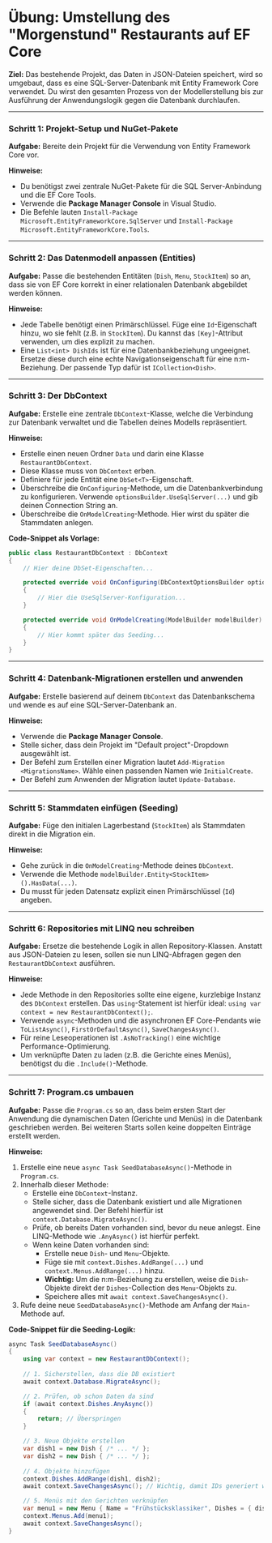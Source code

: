 ﻿# Übung: Umstellung des "Morgenstund" Restaurants auf EF Core

**Ziel:** Das bestehende Projekt, das Daten in JSON-Dateien speichert, wird so umgebaut, dass es eine SQL-Server-Datenbank mit Entity Framework Core verwendet. Du wirst den gesamten Prozess von der Modellerstellung bis zur Ausführung der Anwendungslogik gegen die Datenbank durchlaufen.

---

### Schritt 1: Projekt-Setup und NuGet-Pakete

**Aufgabe:** Bereite dein Projekt für die Verwendung von Entity Framework Core vor.

**Hinweise:**
* Du benötigst zwei zentrale NuGet-Pakete für die SQL Server-Anbindung und die EF Core Tools.
* Verwende die **Package Manager Console** in Visual Studio.
* Die Befehle lauten `Install-Package Microsoft.EntityFrameworkCore.SqlServer` und `Install-Package Microsoft.EntityFrameworkCore.Tools`.

---

### Schritt 2: Das Datenmodell anpassen (Entities)

**Aufgabe:** Passe die bestehenden Entitäten (`Dish`, `Menu`, `StockItem`) so an, dass sie von EF Core korrekt in einer relationalen Datenbank abgebildet werden können.

**Hinweise:**
* Jede Tabelle benötigt einen Primärschlüssel. Füge eine `Id`-Eigenschaft hinzu, wo sie fehlt (z.B. in `StockItem`). Du kannst das `[Key]`-Attribut verwenden, um dies explizit zu machen.
* Eine `List<int> DishIds` ist für eine Datenbankbeziehung ungeeignet. Ersetze diese durch eine echte Navigationseigenschaft für eine n:m-Beziehung. Der passende Typ dafür ist `ICollection<Dish>`.

---

### Schritt 3: Der DbContext

**Aufgabe:** Erstelle eine zentrale `DbContext`-Klasse, welche die Verbindung zur Datenbank verwaltet und die Tabellen deines Modells repräsentiert.

**Hinweise:**
* Erstelle einen neuen Ordner `Data` und darin eine Klasse `RestaurantDbContext`.
* Diese Klasse muss von `DbContext` erben.
* Definiere für jede Entität eine `DbSet<T>`-Eigenschaft.
* Überschreibe die `OnConfiguring`-Methode, um die Datenbankverbindung zu konfigurieren. Verwende `optionsBuilder.UseSqlServer(...)` und gib deinen Connection String an.
* Überschreibe die `OnModelCreating`-Methode. Hier wirst du später die Stammdaten anlegen.

**Code-Snippet als Vorlage:**
```csharp
public class RestaurantDbContext : DbContext
{
    // Hier deine DbSet-Eigenschaften...

    protected override void OnConfiguring(DbContextOptionsBuilder optionsBuilder)
    {
        // Hier die UseSqlServer-Konfiguration...
    }

    protected override void OnModelCreating(ModelBuilder modelBuilder)
    {
        // Hier kommt später das Seeding...
    }
}
```

---

### Schritt 4: Datenbank-Migrationen erstellen und anwenden

**Aufgabe:** Erstelle basierend auf deinem `DbContext` das Datenbankschema und wende es auf eine SQL-Server-Datenbank an.

**Hinweise:**
* Verwende die **Package Manager Console**.
* Stelle sicher, dass dein Projekt im "Default project"-Dropdown ausgewählt ist.
* Der Befehl zum Erstellen einer Migration lautet `Add-Migration <MigrationsName>`. Wähle einen passenden Namen wie `InitialCreate`.
* Der Befehl zum Anwenden der Migration lautet `Update-Database`.

---

### Schritt 5: Stammdaten einfügen (Seeding)

**Aufgabe:** Füge den initialen Lagerbestand (`StockItem`) als Stammdaten direkt in die Migration ein.

**Hinweise:**
* Gehe zurück in die `OnModelCreating`-Methode deines `DbContext`.
* Verwende die Methode `modelBuilder.Entity<StockItem>().HasData(...)`.
* Du musst für jeden Datensatz explizit einen Primärschlüssel (`Id`) angeben.

---

### Schritt 6: Repositories mit LINQ neu schreiben

**Aufgabe:** Ersetze die bestehende Logik in allen Repository-Klassen. Anstatt aus JSON-Dateien zu lesen, sollen sie nun LINQ-Abfragen gegen den `RestaurantDbContext` ausführen.

**Hinweise:**
* Jede Methode in den Repositories sollte eine eigene, kurzlebige Instanz des `DbContext` erstellen. Das `using`-Statement ist hierfür ideal: `using var context = new RestaurantDbContext();`.
* Verwende `async`-Methoden und die asynchronen EF Core-Pendants wie `ToListAsync()`, `FirstOrDefaultAsync()`, `SaveChangesAsync()`.
* Für reine Leseoperationen ist `.AsNoTracking()` eine wichtige Performance-Optimierung.
* Um verknüpfte Daten zu laden (z.B. die Gerichte eines Menüs), benötigst du die `.Include()`-Methode.

---

### Schritt 7: Program.cs umbauen

**Aufgabe:** Passe die `Program.cs` so an, dass beim ersten Start der Anwendung die dynamischen Daten (Gerichte und Menüs) in die Datenbank geschrieben werden. Bei weiteren Starts sollen keine doppelten Einträge erstellt werden.

**Hinweise:**
1.  Erstelle eine neue `async Task SeedDatabaseAsync()`-Methode in `Program.cs`.
2.  Innerhalb dieser Methode:
    * Erstelle eine `DbContext`-Instanz.
    * Stelle sicher, dass die Datenbank existiert und alle Migrationen angewendet sind. Der Befehl hierfür ist `context.Database.MigrateAsync()`.
    * Prüfe, ob bereits Daten vorhanden sind, bevor du neue anlegst. Eine LINQ-Methode wie `.AnyAsync()` ist hierfür perfekt.
    * Wenn keine Daten vorhanden sind:
        * Erstelle neue `Dish`- und `Menu`-Objekte.
        * Füge sie mit `context.Dishes.AddRange(...)` und `context.Menus.AddRange(...)` hinzu.
        * **Wichtig:** Um die n:m-Beziehung zu erstellen, weise die `Dish`-Objekte direkt der `Dishes`-Collection des `Menu`-Objekts zu.
        * Speichere alles mit `await context.SaveChangesAsync()`.
3.  Rufe deine neue `SeedDatabaseAsync()`-Methode am Anfang der `Main`-Methode auf.

**Code-Snippet für die Seeding-Logik:**
```csharp
async Task SeedDatabaseAsync()
{
    using var context = new RestaurantDbContext();
    
    // 1. Sicherstellen, dass die DB existiert
    await context.Database.MigrateAsync(); 

    // 2. Prüfen, ob schon Daten da sind
    if (await context.Dishes.AnyAsync())
    {
        return; // Überspringen
    }

    // 3. Neue Objekte erstellen
    var dish1 = new Dish { /* ... */ };
    var dish2 = new Dish { /* ... */ };
    
    // 4. Objekte hinzufügen
    context.Dishes.AddRange(dish1, dish2);
    await context.SaveChangesAsync(); // Wichtig, damit IDs generiert werden

    // 5. Menüs mit den Gerichten verknüpfen
    var menu1 = new Menu { Name = "Frühstücksklassiker", Dishes = { dish1, dish2 } };
    context.Menus.Add(menu1);
    await context.SaveChangesAsync();
}
```